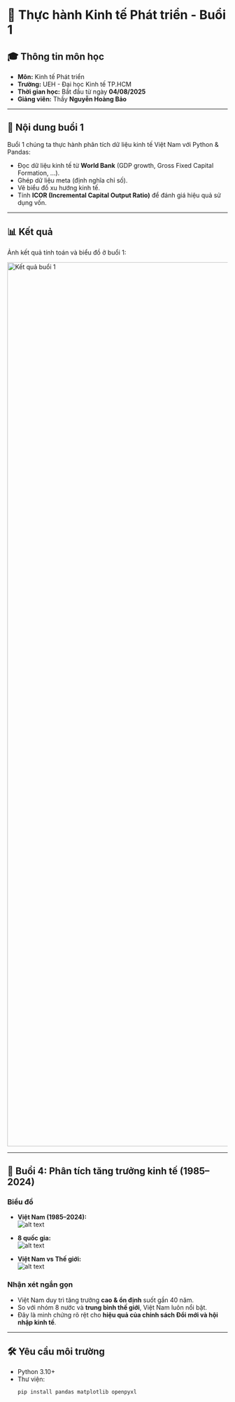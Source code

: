 # 📘 Thực hành Kinh tế Phát triển - Buổi 1

## 🎓 Thông tin môn học
- **Môn:** Kinh tế Phát triển  
- **Trường:** UEH - Đại học Kinh tế TP.HCM  
- **Thời gian học:** Bắt đầu từ ngày **04/08/2025**  
- **Giảng viên:** Thầy **Nguyễn Hoàng Bảo**  

---

## 📝 Nội dung buổi 1
Buổi 1 chúng ta thực hành phân tích dữ liệu kinh tế Việt Nam với Python & Pandas:
- Đọc dữ liệu kinh tế từ **World Bank** (GDP growth, Gross Fixed Capital Formation, ...).
- Ghép dữ liệu meta (định nghĩa chỉ số).
- Vẽ biểu đồ xu hướng kinh tế.
- Tính **ICOR (Incremental Capital Output Ratio)** để đánh giá hiệu quả sử dụng vốn.

---

## 📊 Kết quả
Ảnh kết quả tính toán và biểu đồ ở buổi 1:  

<img width="3834" height="2023" alt="Kết quả buổi 1" src="https://github.com/user-attachments/assets/7b26ff19-f0bd-41a3-8571-b09a6eeac941" />

---
## 📂 Buổi 4: Phân tích tăng trưởng kinh tế (1985–2024)

### Biểu đồ
- **Việt Nam (1985–2024):**  
  ![alt text](vn_growth.png)

- **8 quốc gia:**  
  ![alt text](gdp_comparison.png)

- **Việt Nam vs Thế giới:**  
  ![alt text](other_countries_growth.png)

### Nhận xét ngắn gọn
- Việt Nam duy trì tăng trưởng **cao & ổn định** suốt gần 40 năm.  
- So với nhóm 8 nước và **trung bình thế giới**, Việt Nam luôn nổi bật.  
- Đây là minh chứng rõ rệt cho **hiệu quả của chính sách Đổi mới và hội nhập kinh tế**.  

---

## 🛠 Yêu cầu môi trường
- Python 3.10+  
- Thư viện:  
  ```bash
  pip install pandas matplotlib openpyxl


